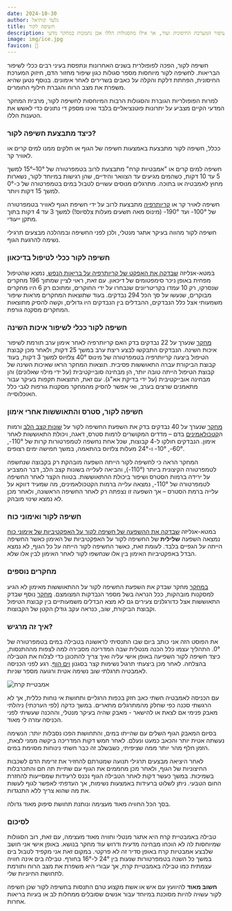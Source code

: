 ```yaml
---
date: 2024-10-30
author: גלעד קותיאל
title: חשיפה לקור
description: חשיפה לקור נחשבת כמועילה להפחתת דלקות, הקלה על כאבי שרירים, שיפור המערכת החיסונית ועוד, אך אילו מהסגולות הללו אכן נתמכות במחקר מדעי?
image: img/ice.jpg
favicon: 🛀
---
```


חשיפה לקור, הפכה לפופולרית בשנים האחרונות ונתפסת בעיני רבים ככלי לשיפור הבריאות. 
לחשיפה לקור מיוחסות מספר סגולות  כגון שיפור מחזור	 הדם, חיזוק המערכת החיסונית, הפחתת דלקת והקלה על כאבים בשרירים לאחר אימונים.
בנוסף נטען שהיא משפרת את מצב הרוח והגברת חילוף החומרים.

למרות הפופולריות הגוברת והסגולות הרבות המיוחסות לחשיפה לקור, מרבית המחקר המדעי הקיים מצביע על יתרונות פוטנציאליים בלבד ואינו מספק די נתונים כדי לאשש את הטענות הללו.

### כיצד מתבצעת חשיפה לקור?

ככלל, חשיפה לקור מתבצעת באמצעות חשיפה של הגוף או חלקים ממנו למים קרים או לאוויר קר.

חשיפה למים קרים או "אמבטיות קרח" מתבצעת לרוב בטמפרטורה של 10°–15° למשך 5 עד 10 דקות, כשהמים מגיעים עד הצוואר והידיים, שהן רגישות במיוחד לקור, נשארות מחוץ לאמבטיה או בתוכה. 
מתרגלים מנוסים עשויים לטבול במים בטמפרטורה של כ-0° למשך 15 דקות ויותר.

חשיפה לאויר קר או [קריותרפיה](https://en.wikipedia.org/wiki/Cryotherapy) מתבצעת לרוב על ידי חשיפת הגוף לאוויר בטמפרטורה של 100°- ועד 190°- (מינוס מאה תשעים מעלות צלסיוס!) למשך 3 עד 4 דקות בתוך מתקן ייעודי.

חשיפה לקור מהווה בעיקר אתגר מנטלי, ולכן לפני החשיפה ובמהלכה מבצעים תרגילי נשימה להרגעת הגוף. 

### חשיפה לקור ככלי לטיפול בדיכאון

במטא-אנליזה [שבדקה את האפקט של קריותרפיה על בריאות הנפש](https://pubmed.ncbi.nlm.nih.gov/34655758/), נמצא שהטיפול מפחית באופן ניכר סימפטומים של דיכאון. 
עם זאת, ראוי לציין שמתוך 196 מחקרים שנסרקו, רק 10 עמדו בקריטריונים שנבחרו על ידי החוקרים, ומתוכם רק 6 היו מחקרים מבוקרים, שנעשו על סך הכל 294 נבדקים. 
בעוד שתוצאות המחקרים מראות שיפור משמעותי אצל כלל הנבדקים, ההבדלים בין הנבדקים היו גדולים, וקשה להסיק מתוצאות המחקרים מסקנה גורפת.

### חשיפה לקור ככלי לשיפור איכות השינה

[מחקר](https://pubmed.ncbi.nlm.nih.gov/30551730/) שנערך על 22 נבדקים בדק האם קריותרפיה לאחר אימון ערב תורמת לשיפור איכות השינה. 
הנבדקים התבקשו לבצע ריצת ערב במשך 25 דקות, ולאחר מכן קבוצת הטיפול ביצעה קריותרפיה בטמפרטורה של מינוס 40° צלזיוס למשך 3 דקות, בעוד קבוצת הביקורת עברה התאוששות פסיבית. 
תוצאות המחקר הראו שאיכות השינה של קבוצת הטיפול הייתה טובה יותר, הן מבחינה סובייקטיבית (על ידי מילוי שאלונים) והן מבחינה אובייקטיבית (על ידי בדיקת אא"ג). 
עם זאת, התוצאות תקפות בעיקר עבור מתאמנים שרצים בערב, ואי אפשר להסיק מהמחקר מסקנות גורפות לגבי כלל האוכלוסייה.

### חשיפה לקור, סטרס והתאוששות  אחרי אימון

[מחקר](https://pubmed.ncbi.nlm.nih.gov/32474683/) שנערך על 40 נבדקים בדק את השפעת החשיפה לקור על [שונות קצב הלב](https://he.wikipedia.org/wiki/%D7%A9%D7%95%D7%A0%D7%95%D7%AA_%D7%A7%D7%A6%D7%91_%D7%9C%D7%91) ורמות ה[קטכולאמינים](https://he.wikipedia.org/wiki/%D7%A7%D7%98%D7%9B%D7%95%D7%9C%D7%90%D7%9E%D7%99%D7%9F) בדם – מדדים המקושרים לרמות סטרס, דאגה, ויכולת התאוששות לאחר אימון. הנבדקים חולקו ל-4 קבוצות, שכל אחת נחשפה לטמפרטורות קרות של 110°-, 60°-, 10°- ו-24° מעלות צלזיוס בהתאמה, במשך חמישה ימים רצופים.

המחקר הראה כי לחשיפה לקור הייתה השפעה מובהקת רק בקבוצה שנחשפה לטמפרטורה הקיצונית ביותר (110°-), והביאה לעלייה בשונות קצב הלב, דבר המצביע על ירידה ברמות הסטרס ושיפור ביכולת ההתאוששות. בטווח הקצר לאחר החשיפה לטמפרטורה של 110°-, נמצאה עלייה ברמות הקטכולאמינים, מה שמעיד דווקא על עלייה ברמת הסטרס – אך השפעה זו נצפתה רק לאחר החשיפה הראשונה, ולאחר מכן לא נמצא שינוי מובהק.

### חשיפה לקור ואימוני כוח

במטא-אנליזה [שבדקה את ההשפעה של חשיפה לקור על האפקטיביות של אימוני כוח](https://pubmed.ncbi.nlm.nih.gov/35068365/) נמצאה השפעה **שלילית** של החשיפה לקור על האפקטיביות של האימון כאשר החשיפה הייתה על הגפיים בלבד. לעומת זאת, כאשר החשיפה לקור הייתה על כל הגוף, לא נמצא הבדל באפקטיביות האימון בין אלו שנחשפו לקור לאחר האימון לבין אלו שלא.

### מחקרים נוספים

[במחקר](https://pubmed.ncbi.nlm.nih.gov/31677292/) מחקר שבדק את השפעת החשיפה לקור על ההתאוששות מאימון לא הגיע למסקנות מובהקות, ככל הנראה בשל מספר הנבדקות המצומצם.
[מחקר](https://pubmed.ncbi.nlm.nih.gov/33899195/) נוסף שבדק התאוששות אצל כדורגלנים צעירים גם לא מצא הבדלים משמעותיים בין קבוצת הטיפול וקבוצת הביקורת, שוב, כנראה עקב גודלן הקטן של הקבוצות.

### איך זה מרגיש?

את הפוסט הזה אני כותב ביום שבו התנסיתי לראשונה בטבילה במים בטמפרטורה של 0°.
התהליך עצמו כלל הכנה מנטלית שבה המדריכה מסבירה למה לצפות מההתנסות, כיצד חשיפה לקור השפיעה באופן אישי עליה ואיך צריך להתכונן כדי לצלוח את הטבילה בהצלחה.
לאחר מכן ביצעתי תרגול נשימות קצר בסגנון [וים הוף](https://www.youtube.com/watch?v=tybOi4hjZFQ).
רגע לפני הכניסה לאמבטיה תרגלתי שוב נשימה אטית ורגועה מספר שניות.

![אמבטיית קרח](me.jpg)

עם הכניסה לאמבטיה חשתי כאב חזק בכפות הרגליים ותחושת אי נוחות כללית, אך לא הרגשתי סכנה כפי שחלק מהמתרגלים מתארים. 
במשך כדקה (לפי הערכתי) ניהלתי מאבק פנימי אם לצאת או להישאר - מאבק שהיה בעיקר מנטלי, וההכנה שעשיתי לפני הכניסה עזרה לי מאוד.

בסיום המאבק הגוף השלים עם שהייתו במים, והתחושות הפכו נסבלות יותר: הנשימה נעשתה אטית יותר והכאב כמעט ונעלם. 
לאחר חמש דקות המדריכה ביקשה ממני לצאת, הזמן חלף מהר יותר ממה שציפיתי, כשבשלב זה כבר חשתי נינוחות מסוימת במים.

לאחר היציאה מבצעים תרגילי תנועה שמטרתם להחזיר את זרימת הדם לשכבות החיצוניות של הגוף, ולאחר מכן מחממים את הגוף עם שתיית תה חם והתכרבלות בשמיכות. 
במשך כעשר דקות לאחר הטבילה הגוף נכנס לרעידות שמסייעות להחזרת החום הטבעי. 
ניתן לשלוט ברעידות באמצעות נשימות, אך העדפתי לאפשר לגוף לעשות את מה שהוא צריך ללא התנגדות.

בסך הכל החוויה מאוד מעצימה ונותנת תחושת סיפוק מאוד גדולה.

### לסיכום

טבילה באמבטיית קרח היא אתגר מנטלי וחוויה מאוד מעצימה, עם זאת, רוב הסגולות שמיוחסות לה לא הוכחו מבחינה מדעית ודרוש עוד מחקר בנושא.
באופן אישי אני חושב שלבצע אמבטיות קרח באופן סדיר זה לא פרקטי.
במקום זאת אני מקפיד לטבול בים במשך כל השנה בטמפרטורות שנעות בין 24° ל-16° בחורף.
טבילה בים אינה חוויה עצמתית כמו טבילה באמבטיית קרח, אך עבורי היא משפרת את מצב הרוח ותורמת לתחושת החיוניות שלי.


**חשוב מאוד** להיוועץ עם איש או אשת מקצוע טרם התנסות בחשיפה לקור שכן חשיפה לקור עשויה להיות מסוכנת במיוחד עבור אנשים שסובלים ממחלות לב או בעיות בריאות אחרות. 







